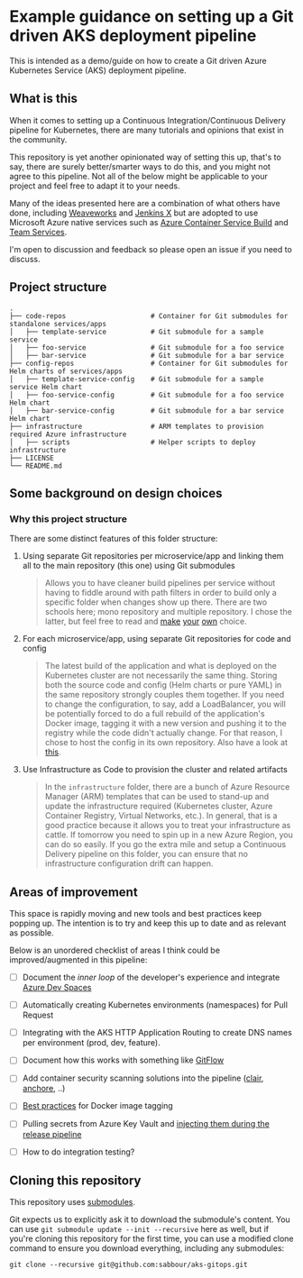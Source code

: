 # Example guidance on setting up a Git driven AKS deployment pipeline

This is intended as a demo/guide on how to create a Git driven Azure Kubernetes Service (AKS) deployment pipeline.

## What is this

When it comes to setting up a Continuous Integration/Continuous Delivery pipeline for Kubernetes, there are many tutorials and opinions that exist in the community.

This repository is yet another opinionated way of setting this up, that's to say, there are surely better/smarter ways to do this, and you might not agree to this pipeline. Not all of the below might be applicable to your project and feel free to adapt it to your needs.

Many of the ideas presented here are a combination of what others have done, including [Weaveworks](https://www.weave.works/blog/gitops-operations-by-pull-request) and [Jenkins X](https://jenkins.io/blog/2018/03/19/introducing-jenkins-x/) but are adopted to use Microsoft Azure native services such as [Azure Container Service Build](https://docs.microsoft.com/en-us/azure/container-registry/container-registry-build-overview) and [Team Services](https://www.visualstudio.com/team-services/).

 I'm open to discussion and feedback so please open an issue if you need to discuss.

## Project structure

    .
    ├── code-repos                     # Container for Git submodules for standalone services/apps
    │   ├── template-service           # Git submodule for a sample service
    │   ├── foo-service                # Git submodule for a foo service
    │   ├── bar-service                # Git submodule for a bar service
    ├── config-repos                   # Container for Git submodules for Helm charts of services/apps
    │   ├── template-service-config    # Git submodule for a sample service Helm chart
    │   ├── foo-service-config         # Git submodule for a foo service Helm chart
    │   ├── bar-service-config         # Git submodule for a bar service Helm chart
    ├── infrastructure                 # ARM templates to provision required Azure infrastructure
    │   ├── scripts                    # Helper scripts to deploy infrastructure
    ├── LICENSE
    └── README.md

## Some background on design choices

### Why this project structure

There are some distinct features of this folder structure:

1. Using separate Git repositories per microservice/app and linking them all to the main repository (this one) using Git submodules

    > Allows you to have cleaner build pipelines per service without having to fiddle around with path filters in order to build only a specific folder when changes show up there. There are two schools here; mono repository and multiple repository. I chose the latter, but feel free to read and [make](https://medium.com/@somakdas/code-repository-for-micro-services-mono-repository-or-multiple-repositories-d9ad6a8f6e0e) [your](http://blog.shippable.com/our-journey-to-microservices-and-a-mono-repository) [own](http://www.gigamonkeys.com/mono-vs-multi/) choice.

1. For each microservice/app, using separate Git repositories for code and config

    > The latest build of the application and what is deployed on the Kubernetes cluster are not necessarily the same thing. Storing both the source code and config (Helm charts or pure YAML) in the same repository strongly couples them together. If you need to change the configuration, to say, add a LoadBalancer, you will be potentially forced to do a full rebuild of the application's Docker image, tagging it with a new version and pushing it to the registry while the code didn't actually change. For that reason, I chose to host the config in its own repository. Also have a look at [this](https://blog.turbinelabs.io/deploy-not-equal-release-part-one-4724bc1e726b).

1. Use Infrastructure as Code to provision the cluster and related artifacts

    > In the `infrastructure` folder, there are a bunch of Azure Resource Manager (ARM) templates that can be used to stand-up and update the infrastructure required (Kubernetes cluster, Azure Container Registry, Virtual Networks, etc.). In general, that is a good practice because it allows you to treat your infrastructure as cattle. If tomorrow you need to spin up in a new Azure Region, you can do so easily. If you go the extra mile and setup a Continuous Delivery pipeline on this folder, you can ensure that no infrastructure configuration drift can happen.

## Areas of improvement

This space is rapidly moving and new tools and best practices keep popping up. The intention is to try and keep this up to date and as relevant as possible.

Below is an unordered checklist of areas I think could be improved/augmented in this pipeline:

- [ ] Document the *inner loop* of the developer's experience and integrate [Azure Dev Spaces](https://docs.microsoft.com/en-us/azure/dev-spaces/azure-dev-spaces)

- [ ] Automatically creating Kubernetes environments (namespaces) for Pull Request

- [ ] Integrating with the AKS HTTP Application Routing to create DNS names per environment (prod, dev, feature).

- [ ] Document how this works with something like [GitFlow](https://datasift.github.io/gitflow/IntroducingGitFlow.html)

- [ ] Add container security scanning solutions into the pipeline ([clair](https://github.com/coreos/clair), [anchore](https://anchore.freshdesk.com/support/solutions/articles/36000060726-installing-anchore-using-helm), ..)

- [ ] [Best practices](https://blogs.msdn.microsoft.com/stevelasker/2018/03/01/docker-tagging-best-practices-for-tagging-and-versioning-docker-images/) for Docker image tagging

- [ ] Pulling secrets from Azure Key Vault and [injecting them during the release pipeline](https://docs.microsoft.com/en-us/vsts/build-release/concepts/library/variable-groups?view=vsts)

- [ ] How to do integration testing?


## Cloning this repository

This repository uses [submodules](https://github.com/blog/2104-working-with-submodules).

Git expects us to explicitly ask it to download the submodule's content. You can use `git submodule update --init --recursive` here as well, but if you're cloning this repository for the first time, you can use a modified clone command to ensure you download everything, including any submodules:

```
git clone --recursive git@github.com:sabbour/aks-gitops.git
```
